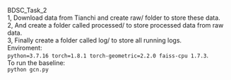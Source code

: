 BDSC_Task_2  
1, Download data from Tianchi and create raw/ folder to store these data.  
2, And create a folder called processed/ to store processed data from raw data.   
3, Finally create a folder called log/ to store all running logs.  
Enviroment:  
`python=3.7.16
torch=1.8.1
torch-geometric=2.2.0
faiss-cpu 1.7.3`.  
To run the baseline:  
`python gcn.py`
